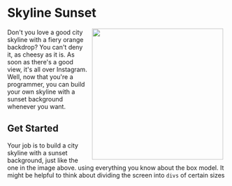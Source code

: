 # Skyline Sunset

<img src="https://s3.amazonaws.com/after-school-assets/sunset-skyline.png" width="300px" align="right" hspace="10">


Don't you love a good city skyline with a fiery orange backdrop? You can't deny it, as cheesy as it is. As soon as there's a good view, it's all over Instagram. Well, now that you're a programmer, you can build your own skyline with a sunset background whenever you want.

## Get Started

Your job is to build a city skyline with a sunset background, just like the one in the image above. using everything you know about the box model. It might be helpful to think about dividing the screen into `divs` of certain sizes
